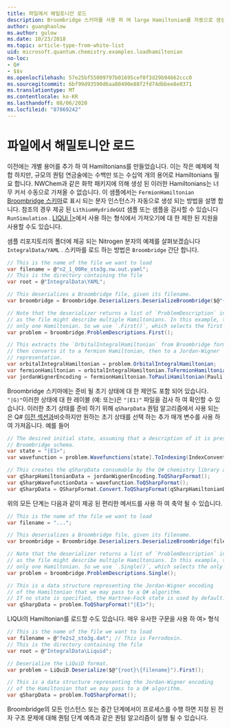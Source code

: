 ```yaml
---
title: 파일에서 해밀토니안 로드
description: Broombridge 스키마를 사용 하 여 large Hamiltonian를 자동으로 생성 하는 방법을 알아봅니다.
author: guanghaolow
ms.author: gulow
ms.date: 10/23/2018
ms.topic: article-type-from-white-list
uid: microsoft.quantum.chemistry.examples.loadhamiltonian
no-loc:
- Q#
- $$v
ms.openlocfilehash: 57e25bf55009797b01695cef0f3d29b94662ccc0
ms.sourcegitcommit: 6bf99d93590d6aa80490e88f2fd74dbbee8e0371
ms.translationtype: MT
ms.contentlocale: ko-KR
ms.lasthandoff: 08/06/2020
ms.locfileid: "87869242"
---
```

# <a name="loading-a-hamiltonian-from-file"></a>파일에서 해밀토니안 로드
이전에는 개별 용어를 추가 하 여 Hamiltonians를 만들었습니다. 이는 작은 예제에 적합 하지만, 규모의 퀀텀 연금술에는 수백만 또는 수십억 개의 용어로 Hamiltonians 필요 합니다. NWChem과 같은 화학 패키지에 의해 생성 된 이러한 Hamiltonians는 너무 커서 수동으로 가져올 수 없습니다. 이 샘플에서는 `FermionHamiltonian` [Broombridge 스키마](xref:microsoft.quantum.libraries.chemistry.schema.broombridge)로 표시 되는 분자 인스턴스가 자동으로 생성 되는 방법을 설명 합니다. 참조의 경우 제공 된 `LithiumHydrideGUI` 샘플 또는 샘플을 검사할 수 있습니다 `RunSimulation` . [LIQUi |>](https://www.microsoft.com/en-us/research/project/language-integrated-quantum-operations-liqui/)에서 사용 하는 형식에서 가져오기에 대 한 제한 된 지원을 사용할 수도 있습니다.

샘플 리포지토리의 폴더에 제공 되는 Nitrogen 분자의 예제를 살펴보겠습니다 `IntegralData/YAML` . 스키마를 로드 하는 방법은 `Broombridge` 간단 합니다.

```csharp
// This is the name of the file we want to load
var filename = @"n2_1_00Re_sto3g.nw.out.yaml";
// This is the directory containing the file
var root = @"IntegralData\YAML";

// This deserializes a Broombridge file, given its filename.
var broombridge = Broombridge.Deserializers.DeserializeBroombridge($@"{root}\{filename}");

// Note that the deserializer returns a list of `ProblemDescription` instances 
// as the file might describe multiple Hamiltonians. In this example, there is 
// only one Hamiltonian. So we use `.First()`, which selects the first element of the list.
var problem = broombridge.ProblemDescriptions.First();

// This extracts the `OrbitalIntegralHamiltonian` from Broombridge format,
// then converts it to a fermion Hamiltonian, then to a Jordan-Wigner
// representation.
var orbitalIntegralHamiltonian = problem.OrbitalIntegralHamiltonian;
var fermionHamiltonian = orbitalIntegralHamiltonian.ToFermionHamiltonian(IndexConvention.UpDown);
var jordanWignerEncoding = fermionHamiltonian.ToPauliHamiltonian(Pauli.QubitEncoding.JordanWigner);
```

Broombridge 스키마에는 준비 될 초기 상태에 대 한 제안도 포함 되어 있습니다. `"|G⟩"`이러한 상태에 대 한 레이블 (예: 또는)은 `"|E1⟩"` 파일을 검사 하 여 확인할 수 있습니다. 이러한 초기 상태를 준비 하기 위해 `qSharpData` 퀀텀 알고리즘에서 사용 되는은 Q# [이전 섹션과](xref:microsoft.quantum.chemistry.examples.energyestimate)비슷하지만 원하는 초기 상태를 선택 하는 추가 매개 변수를 사용 하 여 가져옵니다. 예를 들어
```csharp
// The desired initial state, assuming that a description of it is present in the
// Broombridge schema.
var state = "|E1>";
var wavefunction = problem.Wavefunctions[state].ToIndexing(IndexConvention.UpDown);

// This creates the qSharpData consumable by the Q# chemistry library algorithms.
var qSharpHamiltonianData = jordanWignerEncoding.ToQSharpFormat();
var qSharpWavefunctionData = wavefunction.ToQSharpFormat();
var qSharpData = QSharpFormat.Convert.ToQSharpFormat(qSharpHamiltonianData, qSharpWavefunctionData);
```

위의 모든 단계는 다음과 같이 제공 된 편리한 메서드를 사용 하 여 축약 될 수 있습니다.
```csharp
// This is the name of the file we want to load
var filename = "...";

// This deserializes a Broombridge file, given its filename.
var broombridge = Broombridge.Deserializers.DeserializeBroombridge(filename);

// Note that the deserializer returns a list of `ProblemDescription` instances 
// as the file might describe multiple Hamiltonians. In this example, there is 
// only one Hamiltonian. So we use `.Single()`, which selects the only element of the list.
var problem = broombridge.ProblemDescriptions.Single();

// This is a data structure representing the Jordan-Wigner encoding 
// of the Hamiltonian that we may pass to a Q# algorithm.
// If no state is specified, the Hartree-Fock state is used by default.
var qSharpData = problem.ToQSharpFormat("|E1>");
```

LIQUi의 Hamiltonian를 로드할 수도 있습니다. 매우 유사한 구문을 사용 하 여> 형식 

```csharp
// This is the name of the file we want to load
var filename = @"fe2s2_sto3g.dat"; // This is Ferrodoxin.
// This is the directory containing the file
var root = @"IntegralData\Liquid";

// Deserialize the LiQuiD format.
var problem = LiQuiD.Deserialize($@"{root}\{filename}").First();

// This is a data structure representing the Jordan-Wigner encoding 
// of the Hamiltonian that we may pass to a Q# algorithm.
var qSharpData = problem.ToQSharpFormat();
```

Broombridge의 모든 인스턴스 또는 중간 단계에서이 프로세스를 수행 하면 지정 된 전자 구조 문제에 대해 퀀텀 단계 예측과 같은 퀀텀 알고리즘이 실행 될 수 있습니다.
